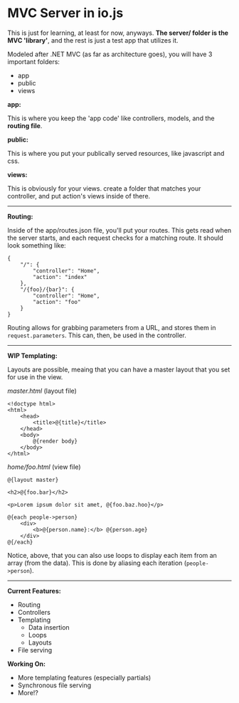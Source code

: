 MVC Server in io.js
===================

This is just for learning, at least for now, anyways. **The server/ folder is the MVC 'library'**, and the rest is just a test app that utilizes it.

Modeled after .NET MVC (as far as architecture goes), you will have 3 important folders:

- app
- public
- views

**app:**

This is where you keep the 'app code' like controllers, models, and the **routing file**.

**public:**

This is where you put your publically served resources, like javascript and css.

**views:**

This is obviously for your views. create a folder that matches your controller, and put action's views inside of there.
____________________________________________________________

**Routing:**

Inside of the app/routes.json file, you'll put your routes. This gets read when the server starts, and each request checks for a matching route. It should look something like:

    {
    	"/": {
    		"controller": "Home",
    		"action": "index"
    	},
    	"/{foo}/{bar}": {
    		"controller": "Home",
    		"action": "foo"
    	}
    }

Routing allows for grabbing parameters from a URL, and stores them in `request.parameters`. This can, then, be used in the controller.
____________________________________________________________

**WIP Templating:**

Layouts are possible, meaing that you can have a master layout that you set for use in the view.

*master.html* (layout file)

    <!doctype html>
    <html>
    	<head>
    		<title>@{title}</title>
    	</head>
    	<body>
    		@{render body}
    	</body>
    </html>
  
*home/foo.html* (view file)

    @{layout master}
    
    <h2>@{foo.bar}</h2>
    
    <p>Lorem ipsum dolor sit amet, @{foo.baz.hoo}</p>
    
    @{each people->person}
    	<div>
    		<b>@{person.name}:</b> @{person.age}
    	</div>
    @{/each}
  
Notice, above, that you can also use loops to display each item from an array (from the data). This is done by aliasing each iteration (`people->person`).
____________________________________________________________

**Current Features:**

- Routing
- Controllers
- Templating
  - Data insertion
  - Loops
  - Layouts
- File serving

**Working On:**

- More templating features (especially partials)
- Synchronous file serving
- More!?
